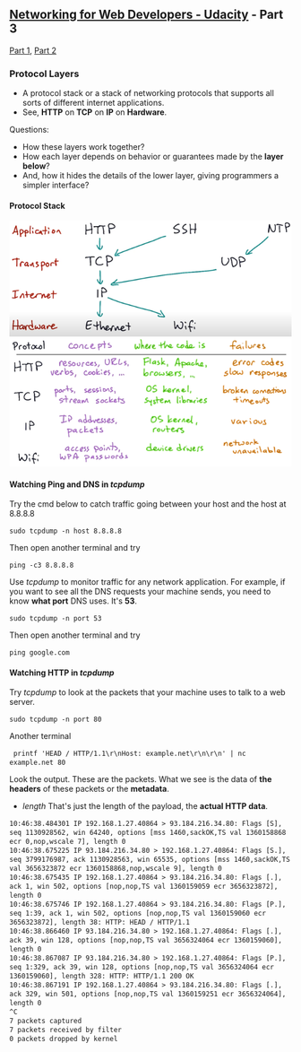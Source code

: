 ## [Networking for Web Developers - Udacity](https://www.udacity.com/course/networking-for-web-developers--ud256) - Part 3

[Part 1](/Networking-for-Web-Developer-Part1.md), [Part 2](/Networking-for-Web-Developer-Part2.md)
### Protocol Layers
- A protocol stack or a stack of networking protocols that supports all sorts of different internet applications.
- See, **HTTP** on **TCP** on **IP** on **Hardware**. 
  
Questions:
  - How these layers work together? 
  - How each layer depends on behavior or guarantees made by the **layer below**?
  - And, how it hides the details of the lower layer, giving programmers a simpler interface?

#### Protocol Stack
![Protocol Stack](/imgs/protocol-stack-1.png)
![Protocol Stack](/imgs/protocol-stack-2.png)
#### Watching Ping and DNS in _tcpdump_
Try the cmd below to catch traffic going between your host and the host at 8.8.8.8
```
sudo tcpdump -n host 8.8.8.8
```
Then open another terminal and try
```
ping -c3 8.8.8.8
```
Use _tcpdump_ to monitor traffic for any network application. For example, if you want to see all the DNS requests your machine sends, you need to know **what port** DNS uses. It's **53**.
```
sudo tcpdump -n port 53
```
Then open another terminal and try
```
ping google.com
```
#### Watching HTTP in _tcpdump_
Try _tcpdump_ to look at the packets that your machine uses to talk to a web server.
```
sudo tcpdump -n port 80
```
Another terminal
```
 printf 'HEAD / HTTP/1.1\r\nHost: example.net\r\n\r\n' | nc example.net 80
```
Look the output. These are the packets. What we see is the data of **the headers** of these packets or the **metadata**.
- _length_ That's just the length of the payload, the **actual HTTP data**.
```
10:46:38.484301 IP 192.168.1.27.40864 > 93.184.216.34.80: Flags [S], seq 1130928562, win 64240, options [mss 1460,sackOK,TS val 1360158868 ecr 0,nop,wscale 7], length 0
10:46:38.675225 IP 93.184.216.34.80 > 192.168.1.27.40864: Flags [S.], seq 3799176987, ack 1130928563, win 65535, options [mss 1460,sackOK,TS val 3656323872 ecr 1360158868,nop,wscale 9], length 0
10:46:38.675435 IP 192.168.1.27.40864 > 93.184.216.34.80: Flags [.], ack 1, win 502, options [nop,nop,TS val 1360159059 ecr 3656323872], length 0
10:46:38.675746 IP 192.168.1.27.40864 > 93.184.216.34.80: Flags [P.], seq 1:39, ack 1, win 502, options [nop,nop,TS val 1360159060 ecr 3656323872], length 38: HTTP: HEAD / HTTP/1.1
10:46:38.866460 IP 93.184.216.34.80 > 192.168.1.27.40864: Flags [.], ack 39, win 128, options [nop,nop,TS val 3656324064 ecr 1360159060], length 0
10:46:38.867087 IP 93.184.216.34.80 > 192.168.1.27.40864: Flags [P.], seq 1:329, ack 39, win 128, options [nop,nop,TS val 3656324064 ecr 1360159060], length 328: HTTP: HTTP/1.1 200 OK
10:46:38.867191 IP 192.168.1.27.40864 > 93.184.216.34.80: Flags [.], ack 329, win 501, options [nop,nop,TS val 1360159251 ecr 3656324064], length 0
^C
7 packets captured
7 packets received by filter
0 packets dropped by kernel
```